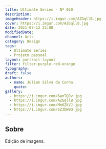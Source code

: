 ```yaml
---
title: Ultimate Series - Nº 050
description:
imageHeader: https://i.imgur.com/AZGqllB.jpg
cover: https://i.imgur.com/AZGqllB.jpg
date: 2021-07-12 22:00
modifiedDate:
channel: Arts
category: Design
tags:
  - Ultimate Series
  - Projeto pessoal
layout: portrait-layout
filter: filter-purple-red-orange
typography:
draft: false
authors:
  - name: Julian Silva da Cunha
    quote:
gallery:
  - https://i.imgur.com/6anTQRv.jpg
  - https://i.imgur.com/AZGqllB.jpg
  - https://i.imgur.com/Mn6ZkVJ.jpg
  - https://i.imgur.com/5Z3bWBQ.jpg
---
```


## Sobre

Edição de imagens.

